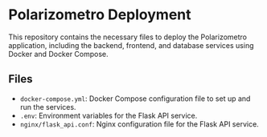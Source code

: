 # Polarizometro Deployment

This repository contains the necessary files to deploy the Polarizometro application, including the backend, frontend, and database services using Docker and Docker Compose.

## Files

- `docker-compose.yml`: Docker Compose configuration file to set up and run the services.
- `.env`: Environment variables for the Flask API service.
- `nginx/flask_api.conf`: Nginx configuration file for the Flask API service.
